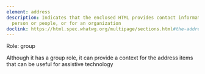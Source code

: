 ```yaml
---
element: address
description: Indicates that the enclosed HTML provides contact information for a
  person or people, or for an organization
doclink: https://html.spec.whatwg.org/multipage/sections.html#the-address-element
---
```


<p class="mb-2">Role: group</p>
    <p>
      Although it has a group role, it can provide a context for the
      address items that can be useful for assistive technology
    </p>
